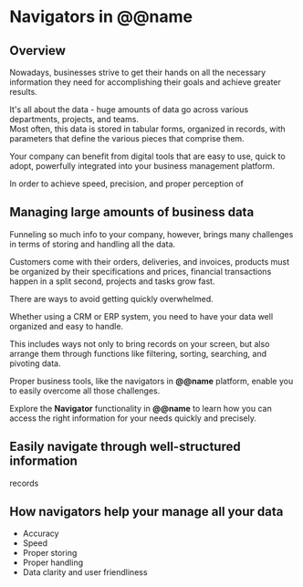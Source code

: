 # Navigators in @@name

## Overview

Nowadays, businesses strive to get their hands on all the necessary information they need for accomplishing their goals and achieve greater results.  

It's all about the data - huge amounts of data go across various departments, projects, and teams.  
Most often, this data is stored in tabular forms, organized in records, with parameters that define the various pieces that comprise them.  

Your company can benefit from digital tools that are easy to use, quick to adopt, powerfully integrated into your business management platform.  

In order to achieve speed, precision, and proper perception of 

## Managing large amounts of business data


Funneling so much info to your company, however, brings many challenges in terms of storing and handling all the data.  

Customers come with their orders, deliveries, and invoices, products must be organized by their specifications and prices, financial transactions happen in a split second, projects and tasks grow fast.  

There are ways to avoid getting quickly overwhelmed.  

Whether using a CRM or ERP system, you need to have your data well organized and easy to handle.  

This includes ways not only to bring records on your screen, but also arrange them through functions like filtering, sorting, searching, and pivoting data.  

Proper business tools, like the navigators in **@@name** platform, enable you to easily overcome all those challenges.  

Explore the **Navigator** functionality in **@@name** to learn how you can access the right information for your needs quickly and precisely.  

## Easily navigate through well-structured information

records

## How navigators help your manage all your data






* Accuracy
* Speed
* Proper storing
* Proper handling
* Data clarity and user friendliness
